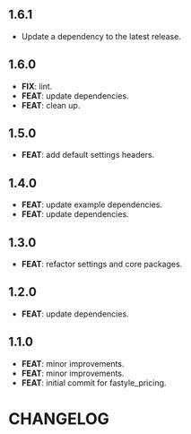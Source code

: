 ## 1.6.1

 - Update a dependency to the latest release.

## 1.6.0

 - **FIX**: lint.
 - **FEAT**: update dependencies.
 - **FEAT**: clean up.

## 1.5.0

 - **FEAT**: add default settings headers.

## 1.4.0

 - **FEAT**: update example dependencies.
 - **FEAT**: update dependencies.

## 1.3.0

 - **FEAT**: refactor settings and core packages.

## 1.2.0

 - **FEAT**: update dependencies.

## 1.1.0

 - **FEAT**: minor improvements.
 - **FEAT**: minor improvements.
 - **FEAT**: initial commit for fastyle_pricing.

# CHANGELOG
